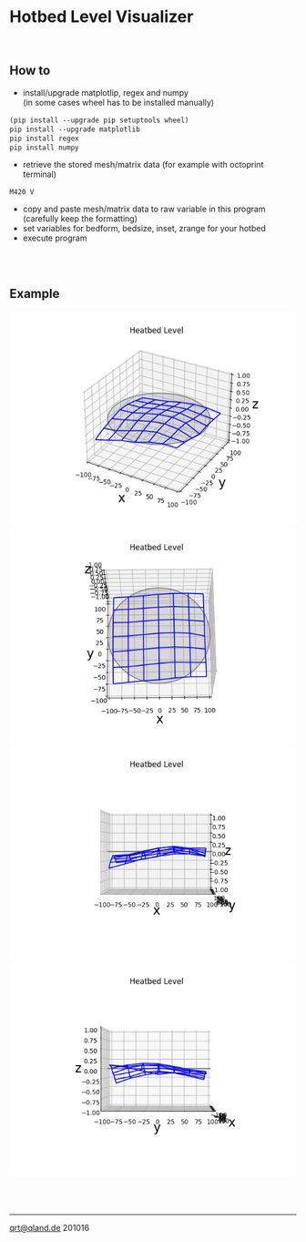 # **Hotbed Level Visualizer**

<br>

## How to

- install/upgrade matplotlip, regex and numpy  
(in some cases wheel has to be installed manually)
```
(pip install --upgrade pip setuptools wheel)
pip install --upgrade matplotlib
pip install regex
pip install numpy
```

- retrieve the stored mesh/matrix data (for example with octoprint terminal)  
```
M420 V
```
- copy and paste mesh/matrix data to raw variable in this program (carefully keep the formatting)
- set variables for bedform, bedsize, inset, zrange for your hotbed
- execute program

<br>
<br>

## Example
![Image](images/view_01.png)
![Image](images/view_02.png)
![Image](images/view_03.png)
![Image](images/view_04.png)

<br>
<br>

----------

[qrt@qland.de](mailto:qrt@qland.de) 201016
